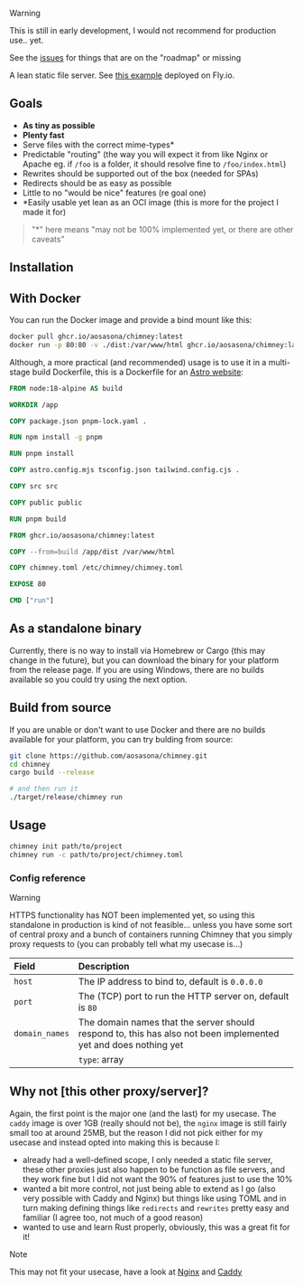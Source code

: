> [!WARNING]
> This is still in early development, I would not recommend for production use.. yet.
>
> See the [issues](https://github.com/aosasona/chimney/issues) for things that are on the "roadmap" or missing

A lean static file server. See [this example](https://trulyao.fly.dev) deployed on Fly.io.

## Goals

- **As tiny as possible**
- **Plenty fast**
- Serve files with the correct mime-types\*
- Predictable "routing" (the way you will expect it from like Nginx or Apache eg. if `/foo` is a folder, it should resolve fine to `/foo/index.html`)
- Rewrites should be supported out of the box (needed for SPAs)
- Redirects should be as easy as possible
- Little to no "would be nice" features (re goal one)
- \*Easily usable yet lean as an OCI image (this is more for the project I made it for)

> "\*" here means "may not be 100% implemented yet, or there are other caveats"

## Installation

## With Docker

You can run the Docker image and provide a bind mount like this:

```sh
docker pull ghcr.io/aosasona/chimney:latest
docker run -p 80:80 -v ./dist:/var/www/html ghcr.io/aosasona/chimney:latest
```

Although, a more practical (and recommended) usage is to use it in a multi-stage build Dockerfile, this is a Dockerfile for an [Astro website](https://github.com/aosasona/trulyao.dev/tree/with-dockerfile):

```Dockerfile
FROM node:18-alpine AS build

WORKDIR /app

COPY package.json pnpm-lock.yaml .

RUN npm install -g pnpm

RUN pnpm install

COPY astro.config.mjs tsconfig.json tailwind.config.cjs .

COPY src src

COPY public public

RUN pnpm build

FROM ghcr.io/aosasona/chimney:latest

COPY --from=build /app/dist /var/www/html

COPY chimney.toml /etc/chimney/chimney.toml

EXPOSE 80

CMD ["run"]
```

## As a standalone binary

Currently, there is no way to install via Homebrew or Cargo (this may change in the future), but you can download the binary for your platform from the release page. If you are using Windows, there are no builds available so you could try using the next option.

## Build from source

If you are unable or don't want to use Docker and there are no builds available for your platform, you can try bulding from source:

```sh
git clone https://github.com/aosasona/chimney.git
cd chimney
cargo build --release

# and then run it
./target/release/chimney run
```

## Usage

```sh
chimney init path/to/project
chimney run -c path/to/project/chimney.toml
```

### Config reference

> [!WARNING]
> HTTPS functionality has NOT been implemented yet, so using this standalone in production is kind of not feasible... unless you have some sort of central proxy and a bunch of containers running Chimney that you simply proxy requests to (you can probably tell what my usecase is...)

| **Field**      | **Description**                                                                                                 |
| :------------- | :-------------------------------------------------------------------------------------------------------------- |
| `host`         | The IP address to bind to, default is `0.0.0.0`                                                                 |
| `port`         | The (TCP) port to run the HTTP server on, default is `80`                                                       |
| `domain_names` | The domain names that the server should respond to, this has also not been implemented yet and does nothing yet |
|                | `type`: array                                                                                                   |

## Why not \[this other proxy/server\]?

Again, the first point is the major one (and the last) for my usecase. The `caddy` image is over 1GB (really should not be), the `nginx` image is still fairly small too at around 25MB, but the reason I did not pick either for my usecase and instead opted into making this is because I:

- already had a well-defined scope, I only needed a static file server, these other proxies just also happen to be function as file servers, and they work fine but I did not want the 90% of features just to use the 10%
- wanted a bit more control, not just being able to extend as I go (also very possible with Caddy and Nginx) but things like using TOML and in turn making defining things like `redirects` and `rewrites` pretty easy and familiar (I agree too, not much of a good reason)
- wanted to use and learn Rust properly, obviously, this was a great fit for it!

> [!NOTE]
> This may not fit your usecase, have a look at [Nginx](https://www.nginx.com/) and [Caddy](https://caddyserver.com/)
